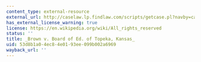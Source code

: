 ```yaml
---
content_type: external-resource
external_url: http://caselaw.lp.findlaw.com/scripts/getcase.pl?navby=case&court=us&vol=347&page=483
has_external_license_warning: true
license: https://en.wikipedia.org/wiki/All_rights_reserved
status: ''
title: _Brown v. Board of Ed. of Topeka, Kansas_
uid: 53d8b1a0-4ec8-4e01-93ee-099b002a6969
wayback_url: ''
---
```

